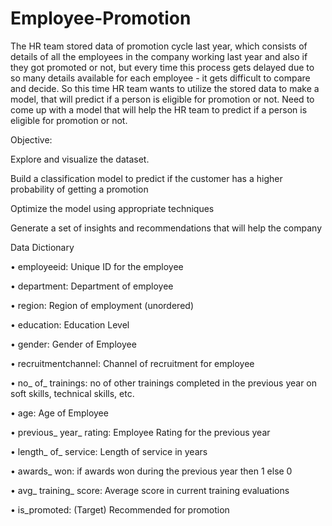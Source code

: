 # Employee-Promotion
The HR team stored data of promotion cycle last year, which consists of details of all the employees in the company working last year and also if they got promoted or not, but every time this process gets delayed due to so many details available for each employee - it gets difficult to compare and decide.
So this time HR team wants to utilize the stored data to make a model, that will predict if a person is eligible for promotion or not.
Need to come up with a model that will help the HR team to predict if a person is eligible for promotion or not.

Objective:

Explore and visualize the dataset.

Build a classification model to predict if the customer has a higher probability of getting a promotion

Optimize the model using appropriate techniques

Generate a set of insights and recommendations that will help the company

Data Dictionary

• employeeid: Unique ID for the employee 

• department: Department of employee 

• region: Region of employment (unordered) 

• education: Education Level 

• gender: Gender of Employee 

• recruitmentchannel: Channel of recruitment for employee

• no_ of_ trainings: no of other trainings completed in the previous year on soft skills, technical skills, etc.

• age: Age of Employee

• previous_ year_ rating: Employee Rating for the previous year

• length_ of_ service: Length of service in years

• awards_ won: if awards won during the previous year then 1 else 0

• avg_ training_ score: Average score in current training evaluations

• is_promoted: (Target) Recommended for promotion
